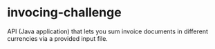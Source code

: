 # invocing-challenge
API (Java application) that lets you sum invoice documents in different currencies via a provided input file.

